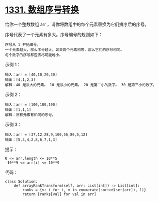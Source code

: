 # [1331. 数组序号转换](https://leetcode.cn/problems/rank-transform-of-an-array/)

给你一个整数数组 arr ，请你将数组中的每个元素替换为它们排序后的序号。

序号代表了一个元素有多大。序号编号的规则如下：
```
序号从 1 开始编号。
一个元素越大，那么序号越大。如果两个元素相等，那么它们的序号相同。
每个数字的序号都应该尽可能地小。
```

示例 1：
```
输入：arr = [40,10,20,30]
输出：[4,1,2,3]
解释：40 是最大的元素。 10 是最小的元素。 20 是第二小的数字。 30 是第三小的数字。
```
示例 2：
```
输入：arr = [100,100,100]
输出：[1,1,1]
解释：所有元素有相同的序号。
```
示例 3：
```
输入：arr = [37,12,28,9,100,56,80,5,12]
输出：[5,3,4,2,8,6,7,1,3]
```

提示：
```
0 <= arr.length <= 10**5
-10**9 <= arr[i] <= 10**9
```

代码：
```python3
class Solution:
    def arrayRankTransform(self, arr: List[int]) -> List[int]:
        ranks = {v: i for i, v in enumerate(sorted(set(arr)), 1)}
        return [ranks[val] for val in arr]
```